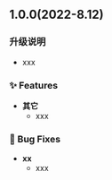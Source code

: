 ## 1.0.0(2022-8.12)

### 升级说明

- xxx

### ✨ Features

- **其它**
  - xxx

### 🐛 Bug Fixes

- **xx**
  - xxx
